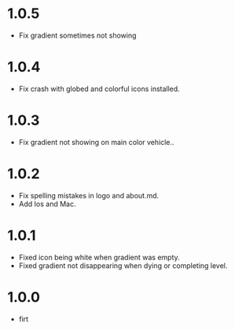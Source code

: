 # 1.0.5

* Fix gradient sometimes not showing

# 1.0.4

* Fix crash with globed and colorful icons installed.

# 1.0.3

* Fix gradient not showing on main color vehicle..

# 1.0.2

* Fix spelling mistakes in logo and about.md.
* Add Ios and Mac.

# 1.0.1

* Fixed icon being white when gradient was empty.
* Fixed gradient not disappearing when dying or completing level.

# 1.0.0

* firt